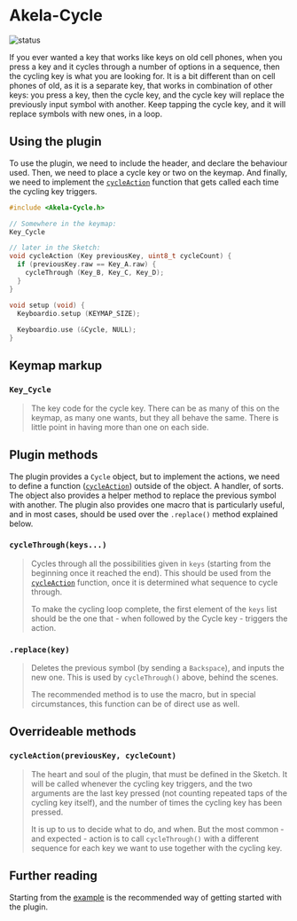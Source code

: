 # Akela-Cycle

![status][st:stable]

 [st:stable]: https://img.shields.io/badge/stable-✔-black.png?style=flat&colorA=44cc11&colorB=494e52
 [st:broken]: https://img.shields.io/badge/broken-X-black.png?style=flat&colorA=e05d44&colorB=494e52
 [st:experimental]: https://img.shields.io/badge/experimental----black.png?style=flat&colorA=dfb317&colorB=494e52

If you ever wanted a key that works like keys on old cell phones, when you press
a key and it cycles through a number of options in a sequence, then the cycling
key is what you are looking for. It is a bit different than on cell phones of
old, as it is a separate key, that works in combination of other keys: you press
a key, then the cycle key, and the cycle key will replace the previously input
symbol with another. Keep tapping the cycle key, and it will replace symbols
with new ones, in a loop.

## Using the plugin

To use the plugin, we need to include the header, and declare the behaviour
used. Then, we need to place a cycle key or two on the keymap. And finally, we
need to implement the [`cycleAction`][cycleaction] function that gets called
each time the cycling key triggers.

 [cycleaction]: #cycleactionpreviouskey-cyclecount

```c++
#include <Akela-Cycle.h>

// Somewhere in the keymap:
Key_Cycle

// later in the Sketch:
void cycleAction (Key previousKey, uint8_t cycleCount) {
  if (previousKey.raw == Key_A.raw) {
    cycleThrough (Key_B, Key_C, Key_D);
  }
}

void setup (void) {
  Keyboardio.setup (KEYMAP_SIZE);
  
  Keyboardio.use (&Cycle, NULL);
}
```

## Keymap markup

### `Key_Cycle`

> The key code for the cycle key. There can be as many of this on the keymap, as
> many one wants, but they all behave the same. There is little point in having
> more than one on each side.

## Plugin methods

The plugin provides a `Cycle` object, but to implement the actions, we need to
define a function ([`cycleAction`][cycleaction]) outside of the object. A
handler, of sorts. The object also provides a helper method to replace the
previous symbol with another. The plugin also provides one macro that is
particularly useful, and in most cases, should be used over the `.replace()`
method explained below.

### `cycleThrough(keys...)`

> Cycles through all the possibilities given in `keys` (starting from the
> beginning once it reached the end). This should be used from
> the [`cycleAction`][cycleaction] function, once it is determined what sequence
> to cycle through.
>
> To make the cycling loop complete, the first element of the `keys` list should
> be the one that - when followed by the Cycle key - triggers the action.

### `.replace(key)`

> Deletes the previous symbol (by sending a `Backspace`), and inputs the new
> one. This is used by `cycleThrough()` above, behind the scenes.
>
> The recommended method is to use the macro, but in special circumstances, this
> function can be of direct use as well.

## Overrideable methods

### `cycleAction(previousKey, cycleCount)`

> The heart and soul of the plugin, that must be defined in the Sketch. It will
> be called whenever the cycling key triggers, and the two arguments are the
> last key pressed (not counting repeated taps of the cycling key itself), and
> the number of times the cycling key has been pressed.
>
> It is up to us to decide what to do, and when. But the most common - and
> expected - action is to call `cycleThrough()` with a different sequence for
> each key we want to use together with the cycling key.

## Further reading

Starting from the [example][plugin:example] is the recommended way of getting
started with the plugin.

 [plugin:example]: https://github.com/keyboardio/Akela-Cycle/blob/master/examples/Cycle/Cycle.ino
